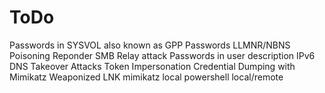 # ToDo
Passwords in SYSVOL also known as GPP Passwords
LLMNR/NBNS Poisoning
	Reponder
SMB Relay attack
Passwords in user description
IPv6 DNS Takeover Attacks
Token Impersonation
Credential Dumping with Mimikatz
Weaponized LNK
mimikatz
local powershell
local/remote